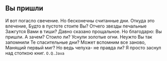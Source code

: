 [comment]: <> (@formatter:off)
[@author]: <> "Gargoyle"
[@date]: <> "2004-01-01 00:00"
[@genre]: <> "poetry"

Вы пришли
---

И вот погасло свечение.
Но бесконечны считанные дни.
Откуда это влечение,
Будто в пустоте стоите Вы?
Отчего звезды печальные
Зажгутся Вами в тиши?
Давно сказано прощальное.
Но благодарю: Вы пришли.
А зачем? Стоило ли?
Уснули золотые огни.
Неужто Вы так запомнили
Те спасительные дни?
Может вспомним все заново,
Манящий первый миг?
Но ведь чепуха- не правда ли?
Я просто заснул над стопкою книг.
`O.Q.Java`
